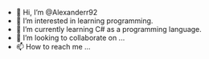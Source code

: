 - 👋 Hi, I’m @Alexanderr92
- 👀 I’m interested in learning programming.
- 🌱 I’m currently learning C# as a programming language.
- 💞️ I’m looking to collaborate on ...
- 📫 How to reach me ...

<!---
Alexanderr92/Alexanderr92 is a ✨ special ✨ repository because its `README.md` (this file) appears on your GitHub profile.
You can click the Preview link to take a look at your changes.
--->
